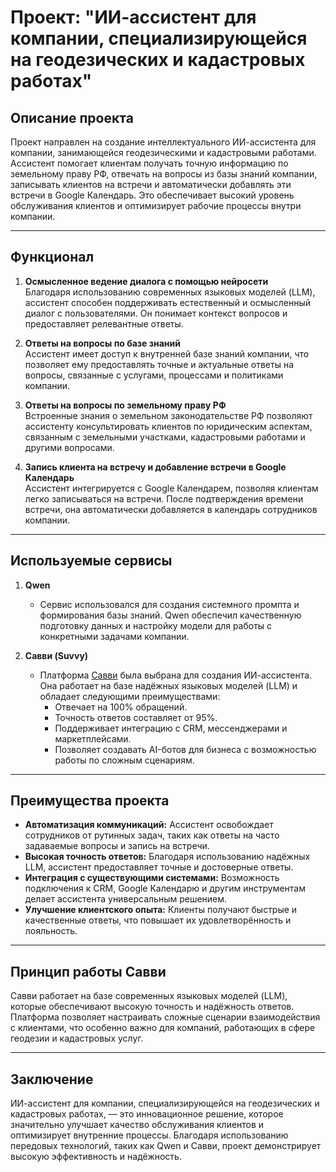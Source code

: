 # Проект: "ИИ-ассистент для компании, специализирующейся на геодезических и кадастровых работах"

## Описание проекта

Проект направлен на создание интеллектуального ИИ-ассистента для компании, занимающейся геодезическими и кадастровыми работами. Ассистент помогает клиентам получать точную информацию по земельному праву РФ, отвечать на вопросы из базы знаний компании, записывать клиентов на встречи и автоматически добавлять эти встречи в Google Календарь. Это обеспечивает высокий уровень обслуживания клиентов и оптимизирует рабочие процессы внутри компании.

---

## Функционал

1. **Осмысленное ведение диалога с помощью нейросети**  
   Благодаря использованию современных языковых моделей (LLM), ассистент способен поддерживать естественный и осмысленный диалог с пользователями. Он понимает контекст вопросов и предоставляет релевантные ответы.

2. **Ответы на вопросы по базе знаний**  
   Ассистент имеет доступ к внутренней базе знаний компании, что позволяет ему предоставлять точные и актуальные ответы на вопросы, связанные с услугами, процессами и политиками компании.

3. **Ответы на вопросы по земельному праву РФ**  
   Встроенные знания о земельном законодательстве РФ позволяют ассистенту консультировать клиентов по юридическим аспектам, связанным с земельными участками, кадастровыми работами и другими вопросами.

4. **Запись клиента на встречу и добавление встречи в Google Календарь**  
   Ассистент интегрируется с Google Календарем, позволяя клиентам легко записываться на встречи. После подтверждения времени встречи, она автоматически добавляется в календарь сотрудников компании.

---

## Используемые сервисы

1. **Qwen**  
   - Сервис использовался для создания системного промпта и формирования базы знаний. Qwen обеспечил качественную подготовку данных и настройку модели для работы с конкретными задачами компании.

2. **Савви (Suvvy)**  
   - Платформа [Савви](https://suvvy.ai/) была выбрана для создания ИИ-ассистента. Она работает на базе надёжных языковых моделей (LLM) и обладает следующими преимуществами:
     - Отвечает на 100% обращений.
     - Точность ответов составляет от 95%.
     - Поддерживает интеграцию с CRM, мессенджерами и маркетплейсами.
     - Позволяет создавать AI-ботов для бизнеса с возможностью работы по сложным сценариям.

---

## Преимущества проекта

- **Автоматизация коммуникаций:** Ассистент освобождает сотрудников от рутинных задач, таких как ответы на часто задаваемые вопросы и запись на встречи.
- **Высокая точность ответов:** Благодаря использованию надёжных LLM, ассистент предоставляет точные и достоверные ответы.
- **Интеграция с существующими системами:** Возможность подключения к CRM, Google Календарю и другим инструментам делает ассистента универсальным решением.
- **Улучшение клиентского опыта:** Клиенты получают быстрые и качественные ответы, что повышает их удовлетворённость и лояльность.

---

## Принцип работы Савви

Савви работает на базе современных языковых моделей (LLM), которые обеспечивают высокую точность и надёжность ответов. Платформа позволяет настраивать сложные сценарии взаимодействия с клиентами, что особенно важно для компаний, работающих в сфере геодезии и кадастровых услуг.

---

## Заключение

ИИ-ассистент для компании, специализирующейся на геодезических и кадастровых работах, — это инновационное решение, которое значительно улучшает качество обслуживания клиентов и оптимизирует внутренние процессы. Благодаря использованию передовых технологий, таких как Qwen и Савви, проект демонстрирует высокую эффективность и надёжность.
